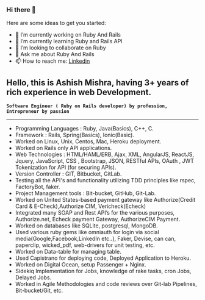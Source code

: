 ### Hi there 👋

Here are some ideas to get you started:

- 🔭 I’m currently working on Ruby And Rails
- 🌱 I’m currently learning Ruby and Rails API
- 👯 I’m looking to collaborate on Ruby
- 💬 Ask me about Ruby And Rails
- 📫 How to reach me: [Linkedin](https://www.linkedin.com/in/ashish-m-6197a2116/)

Hello, this is Ashish Mishra, having 3+ years of rich experience in web Development.
------------------------------------------------------------------------------------------------------------------------------------------------------------
**`Software Engineer ( Ruby on Rails developer) by profession, Entrepreneur by passion`**

------------------------------------------------------------------------------------------------------------------------------------------------------------
-  Programming Languages : Ruby, Java(Basics), C++, C.  
-  Framework : Rails, Spring(Basics), Ionic(Basic).  
-  Worked on Linux, Unix, Centos, Mac, Heroku deployment.  
-  Worked on Rails only API applications.  
-  Web Technologies : HTML/HAML/ERB, Ajax, XML, AngularJS, ReactJS, Jquery, JavaScript, CSS , Bootstrap, JSON, RESTful APIs, OAuth , JWT Tokenization for API (for securing APIs).  
-  Version Controller : GIT, Bitbucket, GitLab.  
-  Testing all the API's and functionality utilizing TDD principles like rspec, FactoryBot, faker.  
-  Project Management tools : Bit-bucket, GitHub, Git-Lab.  
-  Worked on United States-based payment gateway like Authorize(Credit Card & E-Check),Authorize CIM, Vericheck(Echeck)  
-  Integrated many SOAP and Rest API’s for the various purposes, Authorize.net, Echeck payment
Gateway, AuthorizeCIM Payment.  
-  Worked on databases like SQLite, postgresql, MongoDB.  
-  Used various ruby gems like omniauth for login via social media(Google,Facebook,LinkedIn etc..), Faker, Devise, can can, paperclip, wicked_pdf, web-drivers for unit testing, etc.  
-  Worked on Data-table for managing table.  
-  Used Capistrano for deploying code, Deployed Application to Heroku.  
-  Worked on Digital Ocean, setup Passenger + Nginx.  
-  Sidekiq Implementation for Jobs, knowledge of rake tasks, cron Jobs, Delayed Jobs.  
-  Worked in Agile Methodologies and code reviews over Git-lab Pipelines, Bit-bucket/Git, etc.  
